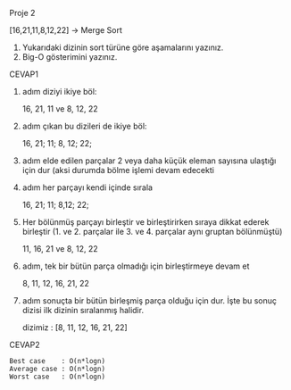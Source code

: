 Proje 2

[16,21,11,8,12,22] -> Merge Sort

1. Yukarıdaki dizinin sort türüne göre aşamalarını yazınız.
2. Big-O gösterimini yazınız.


CEVAP1

1. adım diziyi ikiye böl:

    16, 21, 11 ve 8, 12, 22

2. adım çıkan bu dizileri de ikiye böl:

    16, 21; 11;  8, 12;  22;

3. adım elde edilen parçalar 2 veya daha küçük eleman sayısına ulaştığı için dur (aksi durumda bölme işlemi devam edecekti

4. adım her parçayı kendi içinde sırala

    16, 21; 11; 8,12; 22;

5. Her bölünmüş parçayı birleştir ve birleştirirken sıraya dikkat ederek birleştir (1. ve 2. parçalar ile 3. ve 4. parçalar aynı gruptan bölünmüştü)

    11, 16, 21 ve 8, 12, 22

6. adım, tek bir bütün parça olmadığı için birleştirmeye devam et

    8, 11, 12, 16, 21, 22

7. adım sonuçta bir bütün birleşmiş parça olduğu için dur. İşte bu sonuç dizisi ilk dizinin sıralanmış halidir.

    dizimiz : [8, 11, 12, 16, 21, 22] 



CEVAP2

    Best case    : O(n*logn)
    Average case : O(n*logn)
    Worst case   : O(n*logn)